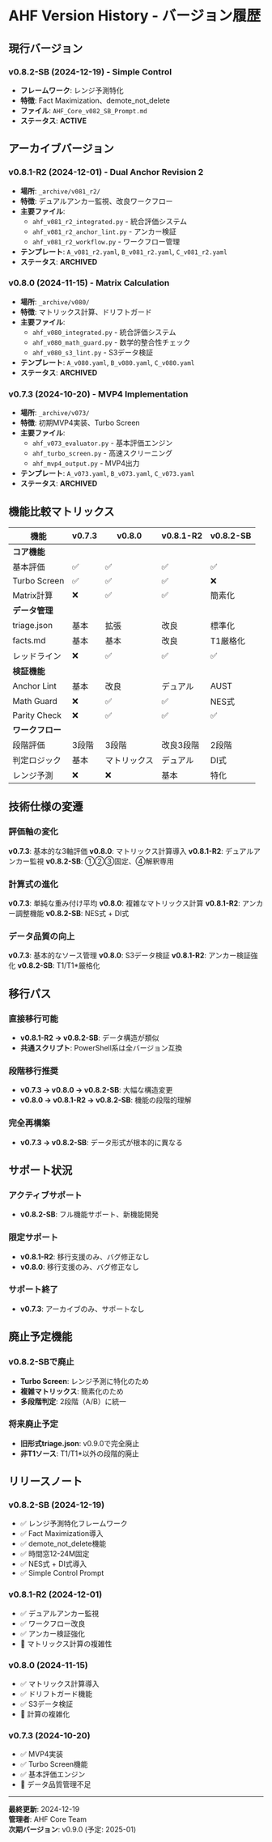 # AHF Version History - バージョン履歴

## 現行バージョン

### v0.8.2-SB (2024-12-19) - Simple Control
- **フレームワーク**: レンジ予測特化
- **特徴**: Fact Maximization、demote_not_delete
- **ファイル**: `AHF_Core_v082_SB_Prompt.md`
- **ステータス**: **ACTIVE**

## アーカイブバージョン

### v0.8.1-R2 (2024-12-01) - Dual Anchor Revision 2
- **場所**: `_archive/v081_r2/`
- **特徴**: デュアルアンカー監視、改良ワークフロー
- **主要ファイル**:
  - `ahf_v081_r2_integrated.py` - 統合評価システム
  - `ahf_v081_r2_anchor_lint.py` - アンカー検証
  - `ahf_v081_r2_workflow.py` - ワークフロー管理
- **テンプレート**: `A_v081_r2.yaml`, `B_v081_r2.yaml`, `C_v081_r2.yaml`
- **ステータス**: **ARCHIVED**

### v0.8.0 (2024-11-15) - Matrix Calculation
- **場所**: `_archive/v080/`
- **特徴**: マトリックス計算、ドリフトガード
- **主要ファイル**:
  - `ahf_v080_integrated.py` - 統合評価システム
  - `ahf_v080_math_guard.py` - 数学的整合性チェック
  - `ahf_v080_s3_lint.py` - S3データ検証
- **テンプレート**: `A_v080.yaml`, `B_v080.yaml`, `C_v080.yaml`
- **ステータス**: **ARCHIVED**

### v0.7.3 (2024-10-20) - MVP4 Implementation
- **場所**: `_archive/v073/`
- **特徴**: 初期MVP4実装、Turbo Screen
- **主要ファイル**:
  - `ahf_v073_evaluator.py` - 基本評価エンジン
  - `ahf_turbo_screen.py` - 高速スクリーニング
  - `ahf_mvp4_output.py` - MVP4出力
- **テンプレート**: `A_v073.yaml`, `B_v073.yaml`, `C_v073.yaml`
- **ステータス**: **ARCHIVED**

## 機能比較マトリックス

| 機能 | v0.7.3 | v0.8.0 | v0.8.1-R2 | v0.8.2-SB |
|------|--------|--------|-----------|-----------|
| **コア機能** |
| 基本評価 | ✅ | ✅ | ✅ | ✅ |
| Turbo Screen | ✅ | ✅ | ✅ | ❌ |
| Matrix計算 | ❌ | ✅ | ✅ | 簡素化 |
| **データ管理** |
| triage.json | 基本 | 拡張 | 改良 | 標準化 |
| facts.md | 基本 | 基本 | 改良 | T1厳格化 |
| レッドライン | ❌ | ✅ | ✅ | ✅ |
| **検証機能** |
| Anchor Lint | 基本 | 改良 | デュアル | AUST |
| Math Guard | ❌ | ✅ | ✅ | NES式 |
| Parity Check | ❌ | ✅ | ✅ | ✅ |
| **ワークフロー** |
| 段階評価 | 3段階 | 3段階 | 改良3段階 | 2段階 |
| 判定ロジック | 基本 | マトリックス | デュアル | DI式 |
| レンジ予測 | ❌ | ❌ | 基本 | 特化 |

## 技術仕様の変遷

### 評価軸の変化
**v0.7.3**: 基本的な3軸評価
**v0.8.0**: マトリックス計算導入
**v0.8.1-R2**: デュアルアンカー監視
**v0.8.2-SB**: ①②③固定、④解釈専用

### 計算式の進化
**v0.7.3**: 単純な重み付け平均
**v0.8.0**: 複雑なマトリックス計算
**v0.8.1-R2**: アンカー調整機能
**v0.8.2-SB**: NES式 + DI式

### データ品質の向上
**v0.7.3**: 基本的なソース管理
**v0.8.0**: S3データ検証
**v0.8.1-R2**: アンカー検証強化
**v0.8.2-SB**: T1/T1*厳格化

## 移行パス

### 直接移行可能
- **v0.8.1-R2 → v0.8.2-SB**: データ構造が類似
- **共通スクリプト**: PowerShell系は全バージョン互換

### 段階移行推奨
- **v0.7.3 → v0.8.0 → v0.8.2-SB**: 大幅な構造変更
- **v0.8.0 → v0.8.1-R2 → v0.8.2-SB**: 機能の段階的理解

### 完全再構築
- **v0.7.3 → v0.8.2-SB**: データ形式が根本的に異なる

## サポート状況

### アクティブサポート
- **v0.8.2-SB**: フル機能サポート、新機能開発

### 限定サポート
- **v0.8.1-R2**: 移行支援のみ、バグ修正なし
- **v0.8.0**: 移行支援のみ、バグ修正なし

### サポート終了
- **v0.7.3**: アーカイブのみ、サポートなし

## 廃止予定機能

### v0.8.2-SBで廃止
- **Turbo Screen**: レンジ予測に特化のため
- **複雑マトリックス**: 簡素化のため
- **多段階判定**: 2段階（A/B）に統一

### 将来廃止予定
- **旧形式triage.json**: v0.9.0で完全廃止
- **非T1ソース**: T1/T1*以外の段階的廃止

## リリースノート

### v0.8.2-SB (2024-12-19)
- ✅ レンジ予測特化フレームワーク
- ✅ Fact Maximization導入
- ✅ demote_not_delete機能
- ✅ 時間窓12-24M固定
- ✅ NES式 + DI式導入
- ✅ Simple Control Prompt

### v0.8.1-R2 (2024-12-01)
- ✅ デュアルアンカー監視
- ✅ ワークフロー改良
- ✅ アンカー検証強化
- 🐛 マトリックス計算の複雑性

### v0.8.0 (2024-11-15)
- ✅ マトリックス計算導入
- ✅ ドリフトガード機能
- ✅ S3データ検証
- 🐛 計算の複雑化

### v0.7.3 (2024-10-20)
- ✅ MVP4実装
- ✅ Turbo Screen機能
- ✅ 基本評価エンジン
- 🐛 データ品質管理不足

---

**最終更新**: 2024-12-19  
**管理者**: AHF Core Team  
**次期バージョン**: v0.9.0 (予定: 2025-01)
